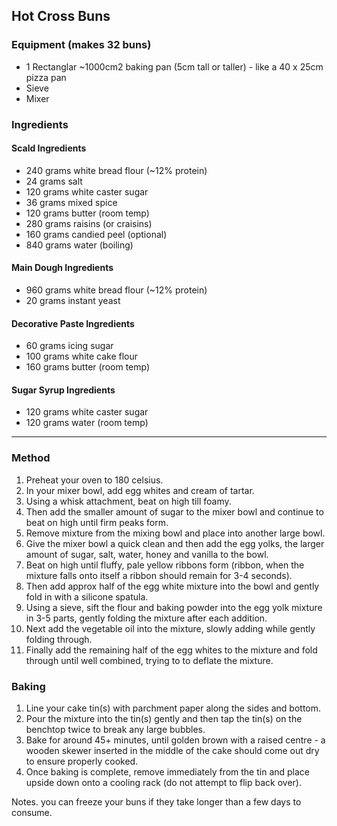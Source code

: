 ## Hot Cross Buns

### Equipment (makes 32 buns)

* 1 Rectanglar ~1000cm2 baking pan (5cm tall or taller) - like a 40 x 25cm pizza pan
* Sieve
* Mixer

### Ingredients

#### Scald Ingredients

* 240 grams white bread flour (~12% protein)
* 24 grams salt
* 120 grams white caster sugar
* 36 grams mixed spice
* 120 grams butter (room temp)
* 280 grams raisins (or craisins)
* 160 grams candied peel (optional)
* 840 grams water (boiling)

#### Main Dough Ingredients

* 960 grams white bread flour (~12% protein)
* 20 grams instant yeast

#### Decorative Paste Ingredients

* 60 grams icing sugar
* 100 grams white cake flour
* 160 grams butter (room temp)

#### Sugar Syrup Ingredients

* 120 grams white caster sugar
* 120 grams water (room temp)

---

### Method

1. Preheat your oven to 180 celsius.
1. In your mixer bowl, add egg whites and cream of tartar.
1. Using a whisk attachment, beat on high till foamy.
1. Then add the smaller amount of sugar to the mixer bowl and continue to beat on high until firm peaks form.
1. Remove mixture from the mixing bowl and place into another large bowl.
1. Give the mixer bowl a quick clean and then add the egg yolks, the larger amount of sugar, salt, water, honey and vanilla to the bowl.
1. Beat on high until fluffy, pale yellow ribbons form (ribbon, when the mixture falls onto itself a ribbon should remain for 3-4 seconds).
1. Then add approx half of the egg white mixture into the bowl and gently fold in with a silicone spatula.
1. Using a sieve, sift the flour and baking powder into the egg yolk mixture in 3-5 parts, gently folding the mixture after each addition.
1. Next add the vegetable oil into the mixture, slowly adding while gently folding through.
1. Finally add the remaining half of the egg whites to the mixture and fold through until well combined, trying to to deflate the mixture.


### Baking

1. Line your cake tin(s) with parchment paper along the sides and bottom.
1. Pour the mixture into the tin(s) gently and then tap the tin(s) on the benchtop twice to break any large bubbles.
1. Bake for around 45+ minutes, until golden brown with a raised centre - a wooden skewer inserted in the middle of the cake should come out dry to ensure properly cooked.
1. Once baking is complete, remove immediately from the tin and place upside down onto a cooling rack (do not attempt to flip back over).


Notes. you can freeze your buns if they take longer than a few days to consume.
